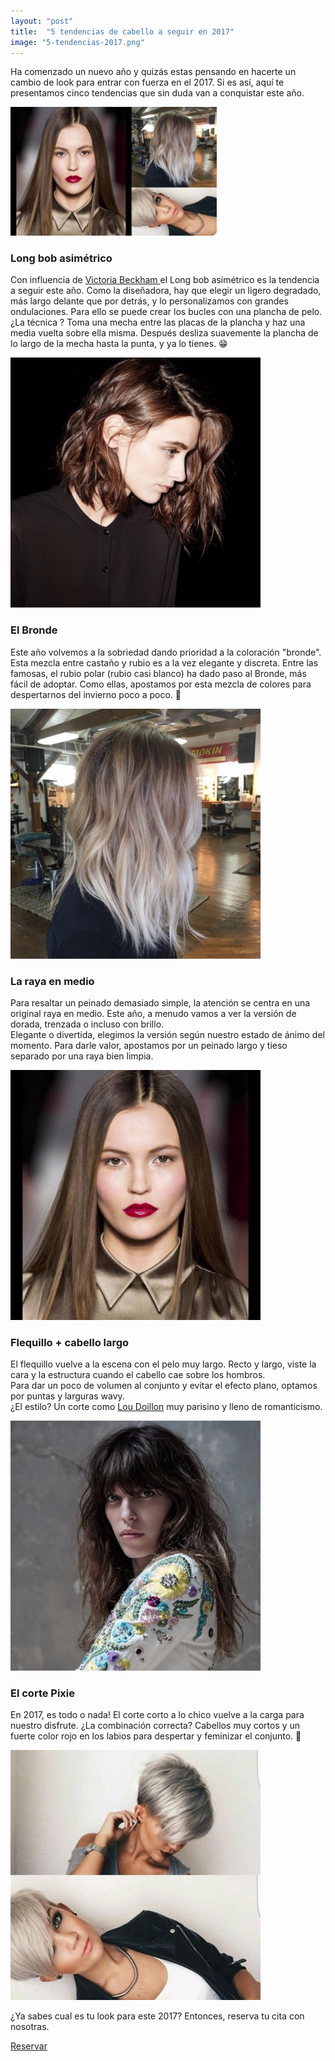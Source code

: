 ```yaml
---
layout: "post"
title:  "5 tendencias de cabello a seguir en 2017"
image: "5-tendencias-2017.png"
---
```


<article class="container mod-row">
 <div class="container-item-text-left">
  <p>
  Ha comenzado un nuevo año y quizás estas pensando en hacerte un cambio de look para entrar con fuerza en el 2017. Si es así, aquí te presentamos cinco tendencias que sin duda van a conquistar este año.
  </p>
 </div>
 <div>
     <img src="img/tendencias2017.png" width="330" height="auto" alt="consejos peluquería Escándalo Zaragoza">
  </div>
  <p>
  <h3>Long bob asimétrico</h3>
  </p>
  <p>
  Con influencia de <a class="link" href="https://es.wikipedia.org/wiki/Victoria_Beckham">Victoria Beckham </a>el Long bob asimétrico es la tendencia a seguir este año. Como la diseñadora, hay que elegir un ligero degradado, más largo delante que por detrás, y lo personalizamos con grandes ondulaciones.
  Para ello se puede crear los bucles con una plancha de pelo. ¿La técnica ? Toma una mecha entre las placas de la plancha y haz una media vuelta sobre ella misma. Después desliza suavemente la plancha de lo largo de la mecha hasta la punta, y ya lo tienes. 😁
  </p>
  <div>
      <img src="img/Long-bob-asimetrico.png" width="400" height="auto" alt="tendencias 2017 peluquería Escándalo Zaragoza">
   </div>
  <p>
  <h3>El Bronde</h3>
  </p>
  <p>
  Este año volvemos a la sobriedad dando prioridad a la coloración "bronde". Esta mezcla entre castaño y rubio es a la vez elegante y discreta. Entre las famosas, el rubio polar (rubio casi blanco) ha dado paso al Bronde, más fácil de adoptar. Como ellas, apostamos por esta mezcla de colores para despertarnos del invierno poco a poco. 🐻
  </p>
  <div>
      <img src="img/bronde.png" width="400" height="auto" alt="tendencias 2017 peluquería Escándalo Zaragoza">
   </div>
  <p>
  <h3>La raya en medio</h3>
  </p>
  <p>
  Para resaltar un peinado demasiado simple, la atención se centra en una original raya en medio. Este año, a menudo vamos a ver la versión de dorada, trenzada o incluso con brillo. <br>
  Elegante o divertida, elegimos la versión según nuestro estado de ánimo del momento. Para darle valor, apostamos por un peinado largo y tieso separado por una raya bien limpia.
  </p>
  <div>
     <img src="img/raya-en-medio.png" width="400" height="auto" alt="tendencias 2017 peluqueria Escándalo Zaragoza">
  </div>
  <p>
  <h3>Flequillo + cabello largo</h3>
  </p>
  <p>
  El flequillo vuelve a la escena con el pelo muy largo. Recto y largo, viste la cara y la estructura cuando el cabello cae sobre los hombros. <br>
  Para dar un poco de volumen al conjunto y evitar el efecto plano, optamos por puntas y larguras wavy. <br> ¿El estilo? Un corte como <a class="link" href="https://es.wikipedia.org/wiki/Lou_Doillon">Lou Doillon</a> muy parisino y lleno de romanticismo.
  </p>
  <div>
     <img src="img/Flequillo-cabello-largo.png" width="400" height="auto" alt="tendencias 2017 peluqueria Escándalo Zaragoza">
  </div>
  <p>
  <h3>El corte Pixie</h3>
  </p>
  <p>
  En 2017, es todo o nada! El corte corto a lo chico vuelve a la carga para nuestro disfrute. ¿La combinación correcta? Cabellos muy cortos y un fuerte color rojo en los labios para despertar y feminizar el conjunto. 💄 
  </p>
  <div>
     <img src="img/pixie.png" width="400" height="auto" alt="tendencias 2017 peluqueria Escándalo Zaragoza">
  </div>

  <p class="text-center"> ¿Ya sabes cual es tu look para este 2017? Entonces, reserva tu cita con nosotras.</p>
  <a class="button" href="{{ site.url }}/formulario">Reservar</a>
